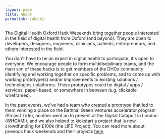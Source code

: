 ```yaml
---
layout: page
title: About
permalink: /about/
---
```


<!-- This is the base Jekyll theme. You can find out more info about customizing your Jekyll theme, as well as basic Jekyll usage documentation at [jekyllrb.com](http://jekyllrb.com/) -->

<!-- You can find the source code for the Jekyll new theme at: [github.com/jglovier/jekyll-new](https://github.com/jglovier/jekyll-new) -->

<!-- You can find the source code for Jekyll at [github.com/jekyll/jekyll](https://github.com/jekyll/jekyll) -->

The Digital Health Oxford Hack Weeeknds bring together people interested in the field of digital health from Oxford (and beyond). They are open to developers, designers, engineers, clinicians, patients, entrepreneurs, and others interested in the field.

You don't have to be an expert in digital health to participate, it's open to everyone.  We encourage people to form multidisciplinary teams, and the main aim of these hacks is to get members of the DHOx community identifying and working together on specific problems, and to come up with working prototype(s) and/or improvements to existing solutions / technologies / platforms.  These prototypes could be digital / apps / services, paper-based, or somewhere in between (e.g. clickable wireframes).

In the past events, we've had a team who created a prototype that led to them winning a place on the Bethnal Green Ventures accelerator program (Project Tide), another went on to present at the Digital Catapult in London (WHOAMI), and we also helped to kickstart a project that is now crowdfunding for £100k (the LIFE Project).  You can read more about previous hack weekends and their projects <a href="/blog">here</a>. 
